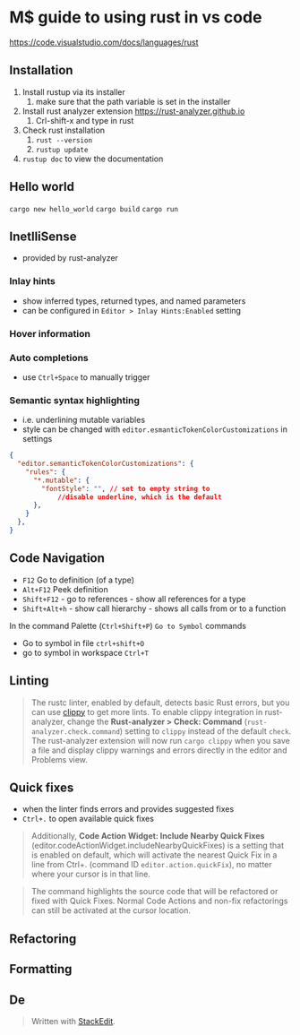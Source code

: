 # M$ guide to using rust in vs code

https://code.visualstudio.com/docs/languages/rust

## Installation
1. Install rustup via its installer
	1. make sure that the path variable is set in the installer
2. Install rust analyzer  extension https://rust-analyzer.github.io
	1. Crl-shift-x and type in rust
3. Check rust installation
	1. `rust --version`
	2. `rustup update`
4. `rustup doc` to view the documentation

## Hello world 
`cargo new hello_world`
`cargo build`
`cargo run`
## InetlliSense
* provided by rust-analyzer
### Inlay hints
* show inferred types, returned types, and named parameters
* can be configured in `Editor > Inlay Hints:Enabled` setting

### Hover information
### Auto completions
* use `Ctrl+Space` to manually trigger
### Semantic syntax highlighting
* i.e. underlining mutable variables
* style can be changed with `editor.esmanticTokenColorCustomizations` in settings
```json
{
  "editor.semanticTokenColorCustomizations": {
    "rules": {
      "*.mutable": {
        "fontStyle": "", // set to empty string to 
	        //disable underline, which is the default
      },
    }
  },
}

```
## Code Navigation
* `F12`  Go to definition (of a type)
* `Alt+F12` Peek definition 
* `Shift+F12` - go to references - show all references for a type
* `Shift+Alt+h` - show call hierarchy - shows all calls from or to a function

In the command Palette (`Ctrl+Shift+P`) `Go to Symbol` commands
* Go to symbol in file `ctrl+shift+O`
* go to symbol in workspace `Ctrl+T`

## Linting
>The rustc linter, enabled by default, detects basic Rust errors, but you can use [clippy](https://github.com/rust-lang/rust-clippy) to get more lints. To enable clippy integration in rust-analyzer, change the **Rust-analyzer > Check: Command** (`rust-analyzer.check.command`) setting to `clippy` instead of the default `check`. The rust-analyzer extension will now run `cargo clippy` when you save a file and display clippy warnings and errors directly in the editor and Problems view.

## Quick fixes
* when the linter finds errors and provides suggested fixes
* `Ctrl+.` to open available quick fixes

>Additionally,  **Code Action Widget: Include Nearby Quick Fixes**  (editor.codeActionWidget.includeNearbyQuickFixes) is a setting that is enabled on default, which will activate the nearest Quick Fix in a line from  Ctrl+.  (command ID  `editor.action.quickFix`), no matter where your cursor is in that line.

>The command highlights the source code that will be refactored or fixed with Quick Fixes. Normal Code Actions and non-fix refactorings can still be activated at the cursor location.

## Refactoring

## Formatting

## De

> Written with [StackEdit](https://stackedit.io/).
<!--stackedit_data:
eyJoaXN0b3J5IjpbMzMwNzQ4MzUxLC0xMjEwNDQ4OTAxLC0xMD
k3Njk3MDIyXX0=
-->